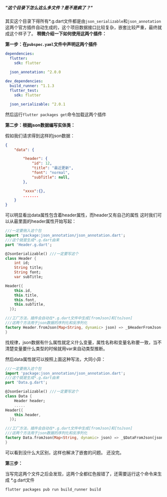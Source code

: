 ##### "这个目录下怎么这么多文件？是不是疯了？"
其实这个目录下得所有*.g.dart文件都是由``json_serializable``和``json_annotation``这两个官方插件自动生成的，这个项目数据接口比较复杂，嵌套比较严重，最终就成这个样子了。
**稍微介绍一下如何使用这两个插件：**

**第一步：在``pubspec.yaml``文件中声明这两个插件**
```yaml
dependencies:
  flutter:
    sdk: flutter

  json_annotation: ^2.0.0
 
dev_dependencies:
  build_runner: ^1.1.3
  flutter_test:
    sdk: flutter

  json_serializable: ^2.0.1
```
然后运行``flutter packages get``命令加载这两个插件

**第二步：根据json数据编写实体类：**

假如我们请求得到这样的json数据：
```json
{
    "data": {

        "header": {
            "id": 12,
            "title": "最近更新",
            "font": "normal",
            "subTitle": null,
        },

        "xxxx":{},
        .......
    }
}
```
可以明显看出data属性包含着header属性，而header又有自己的属性
这时我们可以从最里面的header属性开始写起：
```dart
///一定要倒入这个包
import 'package:json_annotation/json_annotation.dart';
///这个就是生成*.g.dart由来
part 'Header.g.dart';

@JsonSerializable() ///一定要写这个
class Header {
    int id;
    String title;
    String font;
    var subTitle;

Header({
    this.id,
    this.title,
    this.font,
    this.subTitle,
  });

///工厂方法，插件会自动在*.g.dart文件中生成[fromJson]和[toJson]
///这两个方法用于json数据的序列化和反序列化
factory Header.fromJson(Map<String, dynamic> json) => _$HeaderFromJson(json);
}
```
找规律，json数据有什么属性就定义什么变量，属性名称和变量名称要一致，当不清楚变量要什么类型的时候就用var来自动类型推断。

然后data属性就可以按照上面这种写法，大同小异：
```dart
///一定要倒入这个包
import 'package:json_annotation/json_annotation.dart';
///这个就是生成*.g.dart由来
part 'Data.g.dart';

@JsonSerializable() ///一定要写这个
class Data {
    Header header;
    .....
Header({
    this.header,
  });

///工厂方法，插件会自动在*.g.dart文件中生成[fromJson]和[toJson]
///这两个方法用于json数据的序列化和反序列化
factory Data.fromJson(Map<String, dynamic> json) => _$DataFromJson(json);
}
```
可以看到没什么大区别，这样也解决了嵌套的问题。
还没完。

**第三步：**

当写完这两个文件之后会发现，这两个全都红色报错了，还需要运行这个命令来生成 *.g.dart文件

``flutter packages pub run build_runner build``


